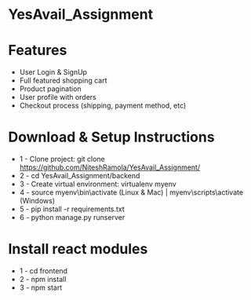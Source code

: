 # YesAvail_Assignment

# Features
* User Login & SignUp
* Full featured shopping cart
* Product pagination
* User profile with orders
* Checkout process (shipping, payment method, etc)



# Download & Setup Instructions

* 1 - Clone project: git clone https://github.com/NiteshRamola/YesAvail_Assignment/
* 2 - cd YesAvail_Assignment/backend
* 3 - Create virtual environment: virtualenv myenv
* 4 - source myenv\bin\activate (Linux & Mac) |  myenv\scripts\activate (Windows)
* 5 - pip install -r requirements.txt
* 6 - python manage.py runserver

# Install react modules
* 1 - cd frontend
* 2 - npm install
* 3 - npm start

